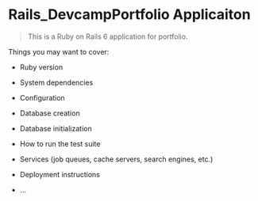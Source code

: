# Rails_DevcampPortfolio Applicaiton

> This is a Ruby on Rails 6 application for portfolio.

Things you may want to cover:

* Ruby version

* System dependencies

* Configuration

* Database creation

* Database initialization

* How to run the test suite

* Services (job queues, cache servers, search engines, etc.)

* Deployment instructions

* ...
